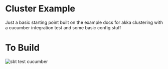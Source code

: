 # Cluster Example

Just a basic starting point built on the example docs for akka clustering with a cucumber integration test
and some basic config stuff

# To Build
![sbt test cucumber](https://travis-ci.org/aaronp/mycluster.svg?branch=master)

